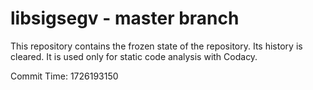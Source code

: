 # libsigsegv - master branch

This repository contains the frozen state of the repository.
Its history is cleared. It is used only for static code
analysis with Codacy.

Commit Time: 1726193150